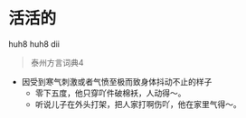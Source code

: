 # 活活的
huh8 huh8 dii
> 泰州方言词典4
- 因受到寒气刺激或者气愤至极而致身体抖动不止的样子
  - 零下五度，他只穿吖件破棉袄，人动得～。
  - 听说儿子在外头打架，把人家打啊伤吖，他在家里气得～。
